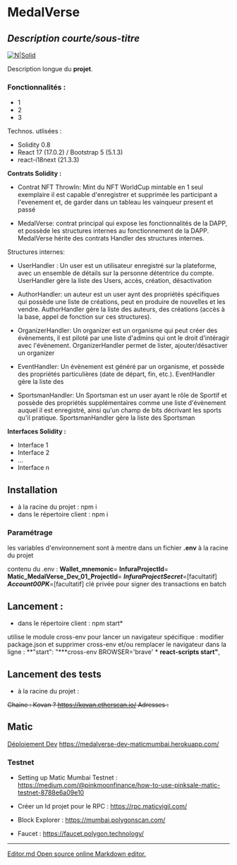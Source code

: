 # MedalVerse
## _Description courte/sous-titre_

[![N|Solid](https://alyra.fr/wp-content/uploads/2019/06/logo-titre-alyra-bleu-transparent-64px_v3.png)](https://alyra.fr/)

Description longue du **projet**.

### Fonctionnalités :
- 1
- 2
- 3

Technos. utlisées :
 - Solidity 0.8
 - React 17 (17.0.2) / Bootstrap 5 (5.1.3)
 - react-i18next (21.3.3)

**Contrats Solidity :** 

 - Contrat NFT ThrowIn:
    Mint du NFT WorldCup mintable en 1 seul exemplaire il est capable d'enregistrer et supprimée les participant a l'evenement et,
    de garder dans un tableau les vainqueur present et passé 
 
 - MedalVerse: contrat principal qui expose les fonctionnalités de la DAPP, et possède les structures internes au fonctionnement de la DAPP. MedalVerse hérite des contrats Handler des structures internes.

 Structures internes: 
 
 - UserHandler : Un user est un utilisateur enregistré sur la plateforme, avec un ensemble de détails sur la personne détentrice du compte. UserHandler gère la liste des Users, accès, création, désactivation

 - AuthorHandler: un auteur est un user aynt des propriétés spécifiques qui possède une liste de créations, peut en produire de nouvelles et les vendre. AuthorHandler gère la liste des auteurs, des créations (accès à la base, appel de fonction sur ces structures).

- OrganizerHandler: Un organizer est un organisme qui peut créer des évènements, il est piloté par une liste d'admins qui ont le droit d'intéragir avec l'évènement. OrganizerHandler permet de lister, ajouter/désactiver un organizer

- EventHandler: Un évènement est généré par un organisme, et possède des propriétés particulières (date de départ, fin, etc.). EventHandler gère la liste des

- SportsmanHandler: Un Sportsman est un user ayant le rôle de Sportif et possède des propriétés supplémentaires comme une liste d'évènement auquel il est enregistré, ainsi qu'un champ de bits décrivant les sports qu'il pratique. SportsmanHandler gère la liste des Sportsman



**Interfaces Solidity :** 
- Interface 1
- Interface 2
- ...
- Interface n

## Installation
- à la racine du projet :
npm i
- dans le répertoire client :
npm i

### Paramétrage
les variables d'environnement sont à mentre dans un fichier **.env** à la racine du projet

contenu du .env :
**Wallet_mnemonic**=
**InfuraProjectId**=
**Matic_MedalVerse_Dev_01_ProjectId**=
***InfuraProjectSecret***=[facultatif]
***Account00PK***=[facultatif] clé privée pour signer des transactions en batch

## Lancement :
- dans le répertoire client :
npm start*

utilise  le module cross-env pour lancer un navigateur spécifique : modifier package.json et supprimer cross-env et/ou remplacer le navigateur  dans la ligne :
**"start": "***cross-env BROWSER='brave' * **react-scripts start"**,


## Lancement des tests
- à la racine du projet :



~~Chaine : Kovan ?
https://kovan.etherscan.io/
Adresses :~~

## Matic
[Déploiement Dev](https://medalverse-dev-maticmumbai.herokuapp.com/)
https://medalverse-dev-maticmumbai.herokuapp.com/

### Testnet
 - Setting up Matic Mumbai Testnet :
https://medium.com/@pinkmoonfinance/how-to-use-pinksale-matic-testnet-8788e6a09e10

 - Créer un Id projet pour le RPC :
  https://rpc.maticvigil.com/
 
 - Block Explorer :
 https://mumbai.polygonscan.com/

 - Faucet :
https://faucet.polygon.technology/



------------
[Editor.md Open source online Markdown editor.](https://pandao.github.io/editor.md "editor.md")
